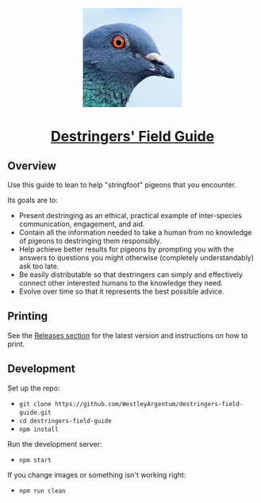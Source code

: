 <p align="center">
  <a href="https://destringers-field-guide.com">
    <img src="./src/images/icon.jpeg" width=200 />
  </a>
</p>

<h1 align="center">
  <a href="https://destringers-field-guide.com">Destringers' Field Guide</a>
</h1>

## Overview

Use this guide to lean to help "stringfoot" pigeons that you encounter.

Its goals are to:

- Present destringing as an ethical, practical example of inter-species communication, engagement, and aid.
- Contain all the information needed to take a human from no knowledge of pigeons to destringing them responsibly.
- Help achieve better results for pigeons by prompting you with the answers to questions you might otherwise (completely understandably) ask too late.
- Be easily distributable so that destringers can simply and effectively connect other interested humans to the knowledge they need.
- Evolve over time so that it represents the best possible advice.

## Printing
See the [Releases section](https://github.com/WestleyArgentum/destringers-field-guide/releases) for the latest version and instructions on how to print.

## Development

Set up the repo:
- `git clone https://github.com/WestleyArgentum/destringers-field-guide.git`
- `cd destringers-field-guide`
- `npm install`

Run the development server:
- `npm start`

If you change images or something isn't working right:
- `npm run clean`

